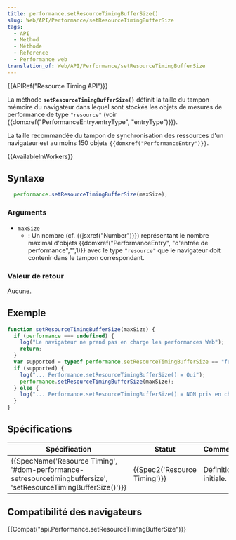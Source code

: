 ```yaml
---
title: performance.setResourceTimingBufferSize()
slug: Web/API/Performance/setResourceTimingBufferSize
tags:
  - API
  - Method
  - Méthode
  - Reference
  - Performance web
translation_of: Web/API/Performance/setResourceTimingBufferSize
---
```

{{APIRef("Resource Timing API")}}

La méthode **`setResourceTimingBufferSize()`** définit la taille du tampon mémoire du navigateur dans lequel sont stockés les objets de mesures de performance de type `"resource"` (voir {{domxref("PerformanceEntry.entryType", "entryType")}}).

La taille recommandée du tampon de synchronisation des ressources d'un navigateur est au moins 150 objets `{{domxref("PerformanceEntry")}}`.

{{AvailableInWorkers}}

## Syntaxe

```js
  performance.setResourceTimingBufferSize(maxSize);
```

### Arguments

- `maxSize`
  - : Un nombre (cf. {{jsxref("Number")}}) représentant le nombre maximal d'objets {{domxref("PerformanceEntry", "d'entrée de performance","",1)}} avec le type `"resource"` que le navigateur doit contenir dans le tampon correspondant.

### Valeur de retour

Aucune.

## Exemple

```js
function setResourceTimingBufferSize(maxSize) {
  if (performance === undefined) {
    log("Le navigateur ne prend pas en charge les performances Web");
    return;
  }
  var supported = typeof performance.setResourceTimingBufferSize == "function";
  if (supported) {
    log("... Performance.setResourceTimingBufferSize() = Oui");
    performance.setResourceTimingBufferSize(maxSize);
  } else {
    log("... Performance.setResourceTimingBufferSize() = NON pris en charge");
  }
}
```

## Spécifications

| Spécification                                                                                                                                                    | Statut                               | Commentaire          |
| ---------------------------------------------------------------------------------------------------------------------------------------------------------------- | ------------------------------------ | -------------------- |
| {{SpecName('Resource Timing', '#dom-performance-setresourcetimingbuffersize', 'setResourceTimingBufferSize()')}} | {{Spec2('Resource Timing')}} | Définition initiale. |

## Compatibilité des navigateurs

{{Compat("api.Performance.setResourceTimingBufferSize")}}
